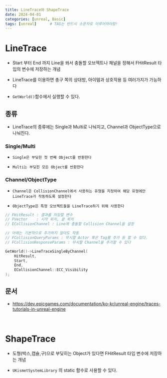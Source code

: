 ```yaml
---
title: LineTrace와 ShapeTrace
date: 2024-04-01
categories: [unreal, Basic]
tags: [unreal]		# TAG는 반드시 소문자로 이루어져야함!
---
```


# LineTrace

* Start 부터 End 까지 Line을 쏴서 충돌할 오브젝트나 채널을 정해서 FHitResult 타입의 변수에 저장하는 개념

* LineTrace를 이용하면 총구 쪽의 상대방, 아이템과 상호작용 등 여러가지가 가능하다

* `GetWorld()`함수에서 실행할 수 있다. 


## 종류

* LineTrace의 종류에는 Single과 Multi로 나눠지고, Channel과 ObjectType으로 나눠진다.

### Single/Multi

* `Single은 부딪힌 첫 번째 Object를 반환한다`

* `Multi는 부딪힌 모든 Object를 반환한다`

### Channel/ObjectType

* `Channel은 CollisionChannel에서 사용하는 유형을 지정하여 해당 유형에만 LineTrace가 작동하도록 설정한다`

* `ObjectType은 특정 오브젝트들을 LineTrace하기 위해 사용한다`


```c++
// FHitResult : 결과를 저장할 변수
// FVector    : 시작 위치, 끝 위치
// ECollisionChannel : Line에 충돌할 Collision Channel을 설정

// 아래는 기본적으로 추가하지 않아도 작동
// FCollisionQueryParams : 무시할 Actor 혹은 Tag를 추가 등 할 수 있다.
// FCollisionResponseParams : 무시할 Channel을 추가할 수 있다

GetWorld()->LineTraceSingleByChannel(
    HitResult,
    Start,
    End,
    ECollisionChannel::ECC_Visibility
);
```

## 문서

* <https://dev.epicgames.com/documentation/ko-kr/unreal-engine/traces-tutorials-in-unreal-engine>

<br>

# ShapeTrace

* 도형(박스,캡슐,구)으로 부딪히는 Object가 있다면 FHitResult 타입 변수에 저장하는 개념

* `UKismetSystemLibrary` 의 static 함수로 사용할 수 있다.


